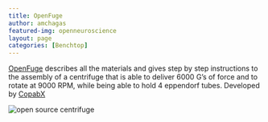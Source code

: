 ```yaml
---
title: OpenFuge
author: amchagas
featured-img: openneuroscience
layout: page
categories: [Benchtop]
---
```


[OpenFuge](https://www.thingiverse.com/thing:151406) describes all the materials and gives step by step instructions to the assembly of a centrifuge that is able to deliver 6000 G’s of force and to rotate at 9000 RPM, while being able to hold 4 eppendorf tubes. Developed by [CopabX](https://www.thingiverse.com/CopabX/about)

![open source centrifuge](https://cdn.thingiverse.com/renders/a6/78/ad/86/8a/IMG_20130525_163428_preview_featured.jpg_ "OpenFuge")
